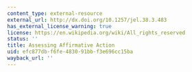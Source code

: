 ```yaml
---
content_type: external-resource
external_url: http://dx.doi.org/10.1257/jel.38.3.483
has_external_license_warning: true
license: https://en.wikipedia.org/wiki/All_rights_reserved
status: ''
title: Assessing Affirmative Action
uid: efc877db-f6fe-4830-91bb-f3e696cc15ba
wayback_url: ''
---
```

